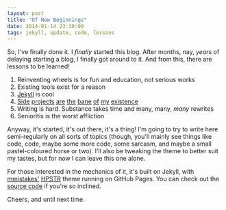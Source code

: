 ```yaml
---
layout: post
title: "Of New Beginnings"
date: 2014-01-14 23:30:00
tags: jekyll, update, code, lessons
---
```

So, I've finally done it. I _finally_ started this blog. After months, nay, _years_ of delaying starting
a blog,
I finally got around to it. And from this, there are lessons to be learned!

<!-- break -->

1. Reinventing wheels is for fun and education, not serious works
2. Existing tools exist for a reason
3. [Jekyll][jekyll] is cool
4. [Side][masterdex] [projects][faye] [are][eqbeats-android] [the][codeweaver] [bane][tyrian-explorer-chrome] [of][mlfw] [my][project-euler] [existence][pony-express]
5. Writing is hard. Substance takes time and many, many, _many_ rewrites
6. Senioritis is the worst affliction

Anyway, it's started, it's out there, it's a thing! I'm going to try to write here semi-regularly on all
sorts of topics (though, you'll
mainly see things like code, code, maybe some more code, some sarcasm, and maybe a small pastel-coloured
horse or two). I'll also be tweaking the theme to better suit my tastes, but for now I can leave this one
alone.

For those interested in the mechanics of it, it's built on Jekyll, with [mmistakes'][mmistake] [HPSTR][hpstr]
theme running on GitHub Pages. You can check out the [source code][source] if you're so inclined.

Cheers, and until next time.

[jekyll]: http://jekyllrb.com
[masterdex]: https://github.com/berwyn/masterdex
[faye]: https://github.com/berwyn/faye.java
[eqbeats-android]: https://github.com/berwyn/eqbeats-android
[codeweaver]: https://github.com/berwyn/codeweaver
[tyrian-explorer-chrome]: https://github.com/berwyn/tyrian-explorer-chrome
[mlfw]: https://github.com/berwyn/mylittlefacewhen-chrome
[project-euler]: https://github.com/berwyn/project-euler
[pony-express]: https://github.com/berwyn/PonyExpress
[mmistake]: https://github.com/mmistakes
[hpstr]: https://github.com/mmistake/hpstr-jekyll-theme
[source]: https://github.com/berwyn/berwyn.github.io